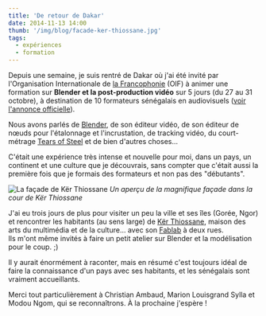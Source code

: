 ```yaml
---
title: 'De retour de Dakar'
date: 2014-11-13 14:00
thumb: '/img/blog/facade-ker-thiossane.jpg'
tags:
  - expériences
  - formation
---
```


Depuis une semaine, je suis rentré de Dakar où j'ai été invité par l'Organisation Internationale de [la Francophonie](http://www.francophonie.org/) (OIF) à animer une formation sur **Blender et la post-production vidéo** sur 5 jours (du 27 au 31 octobre), à destination de 10 formateurs sénégalais en audiovisuels ([voir l'annonce officielle](http://www.francophonie.org/Senegal-et-Maroc-creation-d.html)).

Nous avons parlés de [Blender](http://www.blender.org/), de son éditeur vidéo, de son éditeur de nœuds pour l'étalonnage et l'incrustation, de tracking vidéo, du court-métrage [Tears of Steel](http://mango.blender.org/) et de bien d'autres choses...

C'était une expérience très intense et nouvelle pour moi, dans un pays, un continent et une culture que je découvrais, sans compter que c'était aussi la première fois que je formais des formateurs et non pas des "débutants".

![La façade de Kër Thiossane](/img/blog/facade-ker-thiossane.jpg)
*Un aperçu de la magnifique façade dans la cour de Kër Thiossane*

J'ai eu trois jours de plus pour visiter un peu la ville et ses îles (Gorée, Ngor) et rencontrer les habitants (au sens large) de [Kër Thiossane](http://ker-thiossane.org/), maison des arts du multimédia et de la culture... avec son [Fablab](http://ker-thiossane.org/spip.php?article137) à deux rues.  
Ils m'ont même invités à faire un petit atelier sur Blender et la modélisation pour le coup. ;)

Il y aurait énormément à raconter, mais en résumé c'est toujours idéal de faire la connaissance d'un pays avec ses habitants, et les sénégalais sont vraiment accueillants.

Merci tout particulièrement à Christian Ambaud, Marion Louisgrand Sylla et Modou Ngom, qui se reconnaîtrons. À la prochaine j'espère !
